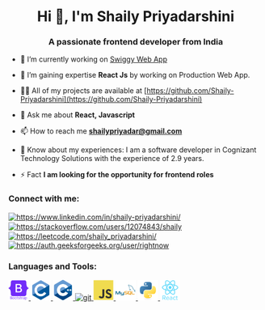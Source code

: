 <h1 align="center">Hi 👋, I'm Shaily Priyadarshini</h1>
<h3 align="center">A passionate frontend developer from India</h3>

- 🔭 I’m currently working on [Swiggy Web App]( https://github.com/Shaily-Priyadarshini/Swiggy)

- 🌱 I’m gaining expertise **React Js** by working on Production Web App.

- 👨‍💻 All of my projects are available at [https://github.com/Shaily-Priyadarshini](https://github.com/Shaily-Priyadarshini)

- 💬 Ask me about **React, Javascript**

- 📫 How to reach me **shailypriyadar@gmail.com**

- 📄 Know about my experiences: I am a software developer in Cognizant Technology Solutions with the experience of 2.9 years.

- ⚡ Fact **I am looking for the opportunity for frontend roles**

<h3 align="left">Connect with me:</h3>
<p align="left">
<a href="https://linkedin.com/in/https://www.linkedin.com/in/shaily-priyadarshini/" target="blank"><img align="center" src="https://raw.githubusercontent.com/rahuldkjain/github-profile-readme-generator/master/src/images/icons/Social/linked-in-alt.svg" alt="https://www.linkedin.com/in/shaily-priyadarshini/" height="30" width="40" /></a>
<a href="https://stackoverflow.com/users/https://stackoverflow.com/users/12074843/shaily" target="blank"><img align="center" src="https://raw.githubusercontent.com/rahuldkjain/github-profile-readme-generator/master/src/images/icons/Social/stack-overflow.svg" alt="https://stackoverflow.com/users/12074843/shaily" height="30" width="40" /></a>
<a href="https://www.leetcode.com/https://leetcode.com/shaily_priyadarshini/" target="blank"><img align="center" src="https://raw.githubusercontent.com/rahuldkjain/github-profile-readme-generator/master/src/images/icons/Social/leet-code.svg" alt="https://leetcode.com/shaily_priyadarshini/" height="30" width="40" /></a>
<a href="https://auth.geeksforgeeks.org/user/https://auth.geeksforgeeks.org/user/rightnow" target="blank"><img align="center" src="https://raw.githubusercontent.com/rahuldkjain/github-profile-readme-generator/master/src/images/icons/Social/geeks-for-geeks.svg" alt="https://auth.geeksforgeeks.org/user/rightnow" height="30" width="40" /></a>
</p>

<h3 align="left">Languages and Tools:</h3>
<p align="left"> <a href="https://getbootstrap.com" target="_blank" rel="noreferrer"> <img src="https://raw.githubusercontent.com/devicons/devicon/master/icons/bootstrap/bootstrap-plain-wordmark.svg" alt="bootstrap" width="40" height="40"/> </a> <a href="https://www.cprogramming.com/" target="_blank" rel="noreferrer"> <img src="https://raw.githubusercontent.com/devicons/devicon/master/icons/c/c-original.svg" alt="c" width="40" height="40"/> </a> <a href="https://www.w3schools.com/cpp/" target="_blank" rel="noreferrer"> <img src="https://raw.githubusercontent.com/devicons/devicon/master/icons/cplusplus/cplusplus-original.svg" alt="cplusplus" width="40" height="40"/> </a> <a href="https://git-scm.com/" target="_blank" rel="noreferrer"> <img src="https://www.vectorlogo.zone/logos/git-scm/git-scm-icon.svg" alt="git" width="40" height="40"/> </a> <a href="https://developer.mozilla.org/en-US/docs/Web/JavaScript" target="_blank" rel="noreferrer"> <img src="https://raw.githubusercontent.com/devicons/devicon/master/icons/javascript/javascript-original.svg" alt="javascript" width="40" height="40"/> </a> <a href="https://www.mysql.com/" target="_blank" rel="noreferrer"> <img src="https://raw.githubusercontent.com/devicons/devicon/master/icons/mysql/mysql-original-wordmark.svg" alt="mysql" width="40" height="40"/> </a> <a href="https://www.python.org" target="_blank" rel="noreferrer"> <img src="https://raw.githubusercontent.com/devicons/devicon/master/icons/python/python-original.svg" alt="python" width="40" height="40"/> </a> <a href="https://reactjs.org/" target="_blank" rel="noreferrer"> <img src="https://raw.githubusercontent.com/devicons/devicon/master/icons/react/react-original-wordmark.svg" alt="react" width="40" height="40"/> </a> </p>


